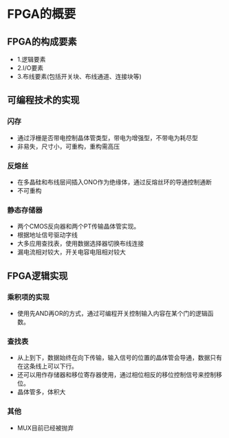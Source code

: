 # FPGA的概要
## FPGA的构成要素
* 1.逻辑要素
* 2.I/O要素
* 3.布线要素(包括开关块、布线通道、连接块等)
## 可编程技术的实现
### 闪存
* 通过浮栅是否带电控制晶体管类型，带电为增强型，不带电为耗尽型
* 非易失，尺寸小，可重构，重构需高压
### 反熔丝
* 在多晶硅和布线层间插入ONO作为绝缘体，通过反熔丝环的导通控制通断
* 不可重构
### 静态存储器
* 两个CMOS反向器和两个PT传输晶体管实现。
* 根据地址信号驱动字线
* 大多应用查找表，使用数据选择器切换布线连接
* 漏电流相对较大，开关电容电阻相对较大
## FPGA逻辑实现
### 乘积项的实现
* 使用先AND再OR的方式，通过可编程开关控制输入内容在某个门的逻辑函数。
### 查找表
* 从上到下，数据始终在向下传输，输入信号的位置的晶体管会导通，数据只有在这条线上可以下行。
* 还可以用作存储器和移位寄存器使用，通过相位相反的移位控制信号来控制移位。
* 晶体管多，体积大
### 其他
* MUX目前已经被抛弃
